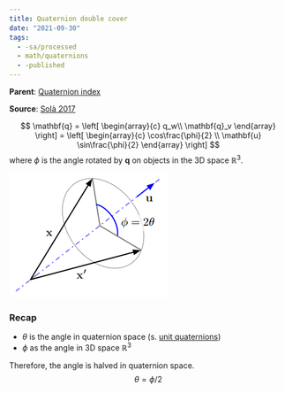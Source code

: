```yaml
---
title: Quaternion double cover
date: "2021-09-30"
tags:
  - -sa/processed
  - math/quaternions
  - -published
---
```


**Parent**: [Quaternion index](rotations/quaternion-index.md)

**Source**: [Solà 2017](solà-2017-quaternion-kinematics-for-eskf.md)

$$
\mathbf{q}
	= \left[ \begin{array}{c}
		q_w\\ \mathbf{q}_v
		\end{array} \right]
	= \left[ \begin{array}{c}
		\cos\frac{\phi}{2} \\ \mathbf{u} \sin\frac{\phi}{2}
		\end{array} \right]
$$
where $\phi$ is the angle rotated by $\mathbf{q}$ on objects in the 3D space $\mathbb{R}^3$.

![quaternion-double-cover](/_img/quaternion-double-cover.png)

### Recap
* $\theta$ is the angle in quaternion space (s. [unit quaternions](rotations/unit-quaternions.md))
* $\phi$ as the angle in 3D space $\mathbb{R}^3$

Therefore, the angle is halved in quaternion space.
$$\theta = \phi / 2$$
